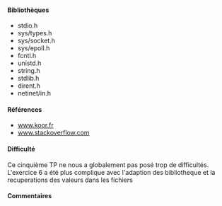 #### Bibliothèques
- stdio.h
- sys/types.h
- sys/socket.h
- sys/epoll.h
- fcntl.h
- unistd.h
- string.h
- stdlib.h
- dirent.h
- netinet/in.h


#### Références
- www.koor.fr
- www.stackoverflow.com

#### Difficulté
Ce cinquième TP ne nous a globalement pas posé trop de difficultés.
L'exercice 6 a été plus complique avec l'adaption des bibliotheque et la recuperations des valeurs dans les fichiers

#### Commentaires